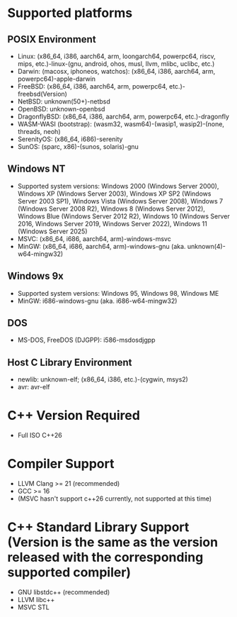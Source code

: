 # Supported platforms

## POSIX Environment
* Linux: (x86\_64, i386, aarch64, arm, loongarch64, powerpc64, riscv, mips, etc.)-linux-(gnu, android, ohos, musl, llvm, mlibc, uclibc, etc.)
* Darwin: (macosx, iphoneos, watchos): (x86\_64, i386, aarch64, arm, powerpc64)-apple-darwin
* FreeBSD: (x86\_64, i386, aarch64, arm, powerpc64, etc.)-freebsd(Version)
* NetBSD: unknown(50+)-netbsd
* OpenBSD: unknown-openbsd
* DragonflyBSD: (x86\_64, i386, aarch64, arm, powerpc64, etc.)-dragonfly
* WASM-WASI (bootstrap): (wasm32, wasm64)-(wasip1, wasip2)-(none, threads, neoh)
* SerenityOS: (x86\_64, i686)-serenity
* SunOS: (sparc, x86)-(sunos, solaris)-gnu

## Windows NT
* Supported system versions: Windows 2000 (Windows Server 2000), Windows XP (Windows Server 2003), Windows XP SP2 (Windows Server 2003 SP1), Windows Vista (Windows Server 2008), Windows 7 (Windows Server 2008 R2), Windows 8 (Windows Server 2012), Windows Blue (Windows Server 2012 R2), Windows 10 (Windows Server 2016, Windows Server 2019, Windows Server 2022), Windows 11 (Windows Server 2025)
* MSVC: (x86\_64, i686, aarch64, arm)-windows-msvc
* MinGW: (x86\_64, i686, aarch64, arm)-windows-gnu (aka. unknown(4)-w64-mingw32)

## Windows 9x
* Supported system versions: Windows 95, Windows 98, Windows ME
* MinGW: i686-windows-gnu (aka. i686-w64-mingw32)

## DOS
* MS-DOS, FreeDOS (DJGPP): i586-msdosdjgpp

## Host C Library Environment
* newlib: unknown-elf; (x86\_64, i386, etc.)-(cygwin, msys2)
* avr: avr-elf

# C++ Version Required
- Full ISO C++26

# Compiler Support
- LLVM Clang >= 21 (recommended)
- GCC >= 16
- (MSVC hasn't support c++26 currently, not supported at this time)

# C++ Standard Library Support (Version is the same as the version released with the corresponding supported compiler)
- GNU libstdc++ (recommended)
- LLVM libc++
- MSVC STL
